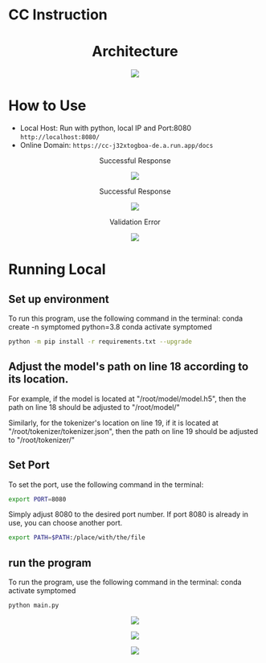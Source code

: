 # CC Instruction

<h1 align="center">Architecture</h1>
<p align="center">
  <img src="image/Architecture.png">
</p>

# How to Use

- Local Host: Run with python, local IP and Port:8080
 `http://localhost:8080/`
- Online Domain:
  `https://cc-j32xtogboa-de.a.run.app/docs`
  
<p align="center">Successful Response</p>
  <p align="center">
  <img src="image/get.png">
</p>
<p align="center">Successful Response</p>
<p align="center">
  <img src="image/post200.png">
</p>
<p align="center">Validation Error</p>
<p align="center">
  <img src="image/post422.png">
</p>

# Running Local

## Set up environment
To run this program, use the following command in the terminal:
conda create -n symptomed python=3.8
conda activate symptomed

```bash
python -m pip install -r requirements.txt --upgrade
```


## Adjust the model's path on line 18 according to its location.

For example, if the model is located at "/root/model/model.h5", then the path on line 18 should be adjusted to "/root/model/"

Similarly, for the tokenizer's location on line 19, if it is located at "/root/tokenizer/tokenizer.json",
then the path on line 19 should be adjusted to "/root/tokenizer/"



## Set Port
To set the port, use the following command in the terminal:

```bash
export PORT=8080
```
Simply adjust 8080 to the desired port number. If port 8080 is already in use, you can choose another port.

```bash
export PATH=$PATH:/place/with/the/file
```


## run the program
To run the program, use the following command in the terminal:
conda activate symptomed

```bash
python main.py
```


<p align="center">
  <img src="image/api.png">
</p>
<p align="center">
  <img src="image/cloud.png">
</p>
<p align="center">
  <img src="image/firebase.png">
</p>
